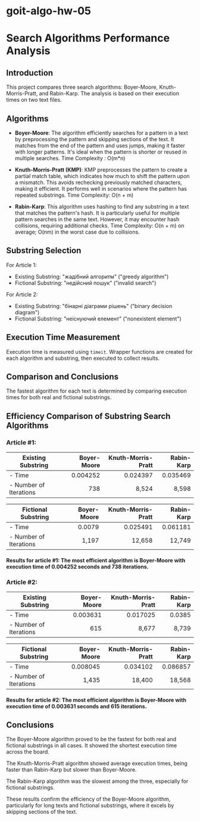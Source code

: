 # goit-algo-hw-05

# Search Algorithms Performance Analysis

## Introduction
This project compares three search algorithms: Boyer-Moore, Knuth-Morris-Pratt, and Rabin-Karp. The analysis is based on their execution times on two text files.

## Algorithms
- **Boyer-Moore**: The algorithm efficiently searches for a pattern in a text by preprocessing the pattern and skipping sections of the text. It matches from the end of the pattern and uses jumps, making it faster with longer patterns. It's ideal when the pattern is shorter or reused in multiple searches.
Time Complexity : O(m*n)

- **Knuth-Morris-Pratt (KMP)**: KMP preprocesses the pattern to create a partial match table, which indicates how much to shift the pattern upon a mismatch. This avoids rechecking previously matched characters, making it efficient. It performs well in scenarios where the pattern has repeated substrings.
Time Complexity: O(n + m)

- **Rabin-Karp**: This algorithm uses hashing to find any substring in a text that matches the pattern's hash. It is particularly useful for multiple pattern searches in the same text. However, it may encounter hash collisions, requiring additional checks.
Time Complexity: O(n + m) on average; O(nm) in the worst case due to collisions.


## Substring Selection
For Article 1:

- Existing Substring: "жадібний алгоритм" ("greedy algorithm")
- Fictional Substring: "недійсний пошук" ("invalid search")

For Article 2:

- Existing Substring: "бінарні діаграми рішень" ("binary decision diagram")
- Fictional Substring: "неіснуючий елемент" ("nonexistent element")

## Execution Time Measurement
Execution time is measured using `timeit`. Wrapper functions are created for each algorithm and substring, then executed to collect results.

## Comparison and Conclusions
The fastest algorithm for each text is determined by comparing execution times for both real and fictional substrings.

## Efficiency Comparison of Substring Search Algorithms

### Article #1:

| Existing Substring | Boyer-Moore | Knuth-Morris-Pratt | Rabin-Karp |
|--------------------|------------:|-------------------:|-----------:|
|- Time | 0.004252 | 0.024397 | 0.035469 |
|- Number of Iterations | 738 | 8,524 | 8,598 |

|Fictional Substring | Boyer-Moore | Knuth-Morris-Pratt | Rabin-Karp |
|--------------------|------------:|-------------------:|-----------:|
|- Time | 0.0079 | 0.025491 | 0.061181 |
|- Number of Iterations | 1,197 | 12,658 | 12,749 |

#### Results for article #1: The most efficient algorithm is Boyer-Moore with execution time of 0.004252 seconds and 738 iterations.

### Article #2:
| Existing Substring | Boyer-Moore | Knuth-Morris-Pratt | Rabin-Karp |
|--------------------|------------:|-------------------:|-----------:|
|- Time | 0.003631 | 0.017025 | 0.0385 |
|- Number of Iterations | 615 | 8,677 | 8,739 |

|Fictional Substring | Boyer-Moore | Knuth-Morris-Pratt | Rabin-Karp |
|--------------------|------------:|-------------------:|-----------:|
|- Time | 0.008045 | 0.034102 | 0.086857 |
|- Number of Iterations | 1,435 | 18,400 | 18,568 |

#### Results for article #2: The most efficient algorithm is Boyer-Moore with execution time of 0.003631 seconds and 615 iterations.

## Conclusions
The Boyer-Moore algorithm proved to be the fastest for both real and fictional substrings in all cases. It showed the shortest execution time across the board.

The Knuth-Morris-Pratt algorithm showed average execution times, being faster than Rabin-Karp but slower than Boyer-Moore.

The Rabin-Karp algorithm was the slowest among the three, especially for fictional substrings.

These results confirm the efficiency of the Boyer-Moore algorithm, particularly for long texts and fictional substrings, where it excels by skipping sections of the text.
